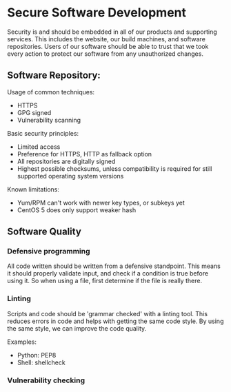 # Secure Software Development

Security is and should be embedded in all of our products and supporting services. This includes the website, our build machines, and software repositories. Users of our software should be able to trust that we took every action to protect our software from any unauthorized changes.

## Software Repository:

Usage of common techniques:
* HTTPS
* GPG signed
* Vulnerability scanning

Basic security principles:
- Limited access
- Preference for HTTPS, HTTP as fallback option
- All repositories are digitally signed
- Highest possible checksums, unless compatibility is required for still supported operating system versions

Known limitations:
- Yum/RPM can't work with newer key types, or subkeys yet
- CentOS 5 does only support weaker hash


## Software Quality

### Defensive programming

All code written should be written from a defensive standpoint. This means it should properly validate input, and check if a condition is true before using it. So when using a file, first determine if the file is really there.

### Linting

Scripts and code should be 'grammar checked' with a linting tool. This reduces errors in code and helps with getting the same code style. By using the same style, we can improve the code quality.

Examples:
- Python: PEP8
- Shell: shellcheck

### Vulnerability checking
